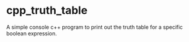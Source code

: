 # cpp_truth_table
A simple console c++ program to print out the truth table for a specific boolean expression.

